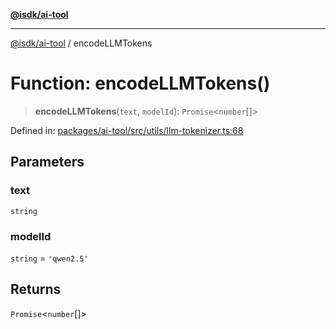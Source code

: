 [**@isdk/ai-tool**](../README.md)

***

[@isdk/ai-tool](../globals.md) / encodeLLMTokens

# Function: encodeLLMTokens()

> **encodeLLMTokens**(`text`, `modelId`): `Promise`\<`number`[]\>

Defined in: [packages/ai-tool/src/utils/llm-tokenizer.ts:68](https://github.com/isdk/ai-tool.js/blob/62dd65284e1c50d2e8546a14ae292154369bdb2c/src/utils/llm-tokenizer.ts#L68)

## Parameters

### text

`string`

### modelId

`string` = `'qwen2.5'`

## Returns

`Promise`\<`number`[]\>
